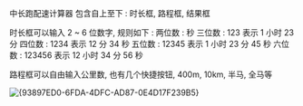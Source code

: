 中长跑配速计算器
包含自上至下 : 时长框, 路程框, 结果框

时长框可以输入 2 ~ 6 位数字, 规则如下 :
两位数 : 秒
三位数 : 123 表示 1 小时 23 分
四位数 : 1234 表示 12 分 34 秒
五位数 : 12345 表示 1 小时 23 分 45 秒
六位数 : 123456 表示 12 小时 34 分 56 秒

路程框可以自由输入公里数, 也有几个快捷按钮, 400m, 10km, 半马, 全马等

![{93897ED0-6FDA-4DFC-AD87-0E4D17F239B5}](https://github.com/user-attachments/assets/97f22577-cf1b-47bc-835f-919920613b62)

